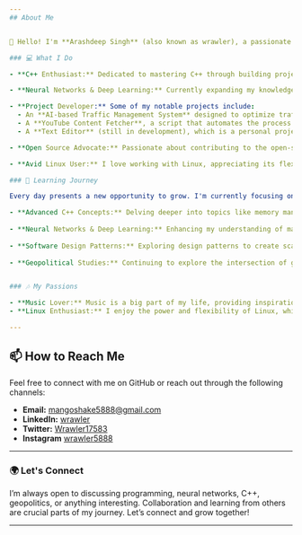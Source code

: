 ```yaml
---
## About Me


👋 Hello! I'm **Arashdeep Singh** (also known as wrawler), a passionate programmer with a deep interest in mastering C++, neural networks, and deep learning. I'm on a continuous journey to explore the vast world of technology, always eager to learn, create, and contribute.

### 💻 What I Do

- **C++ Enthusiast:** Dedicated to mastering C++ through building projects, solving complex problems, and diving into advanced concepts.

- **Neural Networks & Deep Learning:** Currently expanding my knowledge in neural networks and deep learning, exploring how these technologies can be used to solve real-world problems.

- **Project Developer:** Some of my notable projects include:
  - An **AI-based Traffic Management System** designed to optimize traffic flow using machine learning.
  - A **YouTube Content Fetcher**, a script that automates the process of fetching YouTube content and videos.
  - A **Text Editor** (still in development), which is a personal project aimed at enhancing my skills in system programming.

- **Open Source Advocate:** Passionate about contributing to the open-source community, sharing my work, and collaborating with others.

- **Avid Linux User:** I love working with Linux, appreciating its flexibility, power, and the sense of community it fosters.

### 🌱 Learning Journey

Every day presents a new opportunity to grow. I'm currently focusing on:

- **Advanced C++ Concepts:** Delving deeper into topics like memory management, concurrency, and template programming.
  
- **Neural Networks & Deep Learning:** Enhancing my understanding of machine learning algorithms, neural network architectures, and practical applications in AI.
  
- **Software Design Patterns:** Exploring design patterns to create scalable, maintainable, and efficient software.
  
- **Geopolitical Studies:** Continuing to explore the intersection of global events and technology.


### 🎶 My Passions

- **Music Lover:** Music is a big part of my life, providing inspiration and balance.
- **Linux Enthusiast:** I enjoy the power and flexibility of Linux, which plays a central role in my development environment and workflow.

---
```


## 📫 How to Reach Me

Feel free to connect with me on GitHub or reach out through the following channels:

- **Email:** mangoshake5888@gmail.com
- **LinkedIn:** [wrawler](https://www.linkedin.com/in/wrawler/)
- **Twitter:** [Wrawler17583](https://x.com/Wrawler17583)
- **Instagram** [wrawler5888](https://www.instagram.com/wrawler5888/)

---

### 🌍 Let's Connect

I’m always open to discussing programming, neural networks, C++, geopolitics, or anything interesting. Collaboration and learning from others are crucial parts of my journey. Let’s connect and grow together!

---
